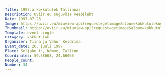 ```yaml
---
Title: 1997.a kokkutulek Tallinnas
Description: Oviir.eu suguvõsa veebileht
Date: 1997-07-26
Image: https://oviir.eu/miuview-api?request=getimage&album=kokkutulekud&item=1997-34.-kokkutulek-26.-juuli-tiina-ja-vahur-keldrima.jpg&size=1200&mode=longest
Thumbnail: https://oviir.eu/miuview-api?request=getimage&album=kokkutulekud&item=1997-34.-kokkutulek-26.-juuli-tiina-ja-vahur-keldrima.jpg&size=600&mode=square
Template: event-single
Category: kokkutulek
Organizer: Tiina ja Vahur Keldrima
Event_date: 26. juuli 1997
Place: Seljaku tn, Nõmme, Tallinn
Coordinates: 59.38668, 24.66065
People_count:
Number: 34
---
```

